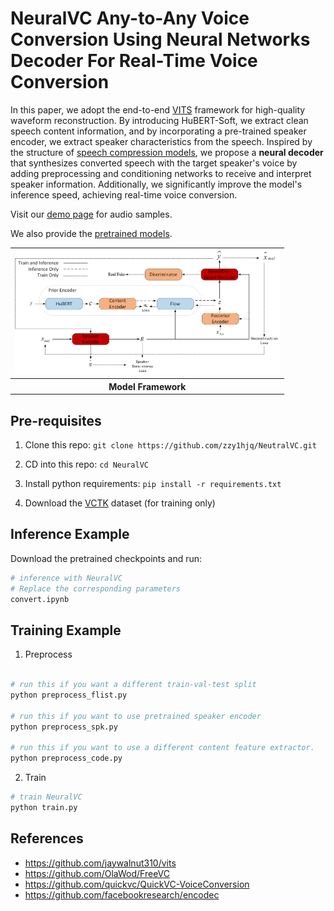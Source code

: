 # NeuralVC Any-to-Any Voice Conversion Using Neural Networks Decoder For Real-Time Voice Conversion


In this paper, we adopt the end-to-end [VITS](https://arxiv.org/abs/2106.06103) framework for high-quality waveform reconstruction. By introducing HuBERT-Soft, we extract clean speech content information, and by incorporating a pre-trained speaker encoder, we extract speaker characteristics from the speech. Inspired by the structure of [speech compression models](https://arxiv.org/abs/2210.13438), we propose a **neural decoder** that synthesizes converted speech with the target speaker's voice by adding preprocessing and conditioning networks to receive and interpret speaker information. Additionally, we significantly improve the model's inference speed, achieving real-time voice conversion.


Visit our [demo page](https://olawod.github.io/FreeVC-demo) for audio samples.

We also provide the [pretrained models](https://1drv.ms/u/s!AnvukVnlQ3ZTx1rjrOZ2abCwuBAh?e=UlhRR5).

<table style="width:100%">
  <tr>
    <td><img src="./resources/NeurlVC.png" alt="model framework" height="200"></td>
  </tr>
  <tr>
    <th>Model Framework</th>
  </tr>
</table>

## Pre-requisites

1. Clone this repo: `git clone https://github.com/zzy1hjq/NeutralVC.git`

2. CD into this repo: `cd NeuralVC`

3. Install python requirements: `pip install -r requirements.txt`

4. Download the [VCTK](https://datashare.ed.ac.uk/handle/10283/3443) dataset (for training only)


## Inference Example

Download the pretrained checkpoints and run:

```python
# inference with NeuralVC
# Replace the corresponding parameters
convert.ipynb
```

## Training Example

1. Preprocess

```python

# run this if you want a different train-val-test split
python preprocess_flist.py

# run this if you want to use pretrained speaker encoder
python preprocess_spk.py

# run this if you want to use a different content feature extractor.
python preprocess_code.py

```

2. Train

```python
# train NeuralVC
python train.py


```

## References

- https://github.com/jaywalnut310/vits
- https://github.com/OlaWod/FreeVC
- https://github.com/quickvc/QuickVC-VoiceConversion
- https://github.com/facebookresearch/encodec
